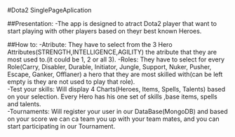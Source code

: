 #Dota2 SinglePageAplication

##Presentation: 
-The app is designed to atract Dota2 player that want to start playing with other players based on theyr best known Heroes.

##How to:
-Atribute: They have to select from the 3 Hero Attributes(STRENGTH,INTELLIGENCE,AGILITY) the atribute that they are most used to.(it could be 1, 2 or all 3).
-Roles: They have to select for every Role(Carry, Disabler, Durable, Initiator, Jungle, Support, Nuker, Pusher, Escape, Ganker, Offlaner) a hero that they are most skilled with(can be left empty is they are not used to play that role).<br/>
-Test your skills: Will display 4 Charts(Heroes, Items, Spells, Talents) based on your selection. Every Hero has his one set of skills ,base items, spells and talents. <br/>
-Tournaments: Will register your user in our DataBase(MongoDB) and based on your score we can ca team you up with your team mates, and you can start participating in our Tournament.<br/>
